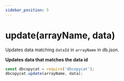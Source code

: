 ```yaml
---
sidebar_position: 5
---
```


# update(arrayName, data)

Updates data matching `dataId` in `arrayName` in db.json.


**Updates data that matches the data id**

```js
const dbcopycat = require('dbcopycat');
dbcopycat.update(arrayName, data);
```